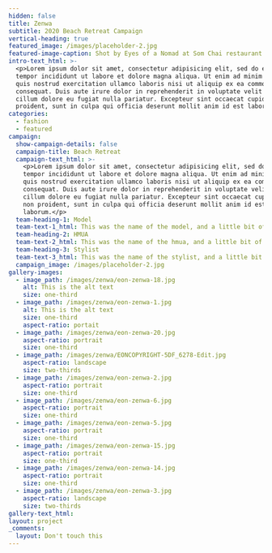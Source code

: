 ```yaml
---
hidden: false
title: Zenwa
subtitle: 2020 Beach Retreat Campaign
vertical-heading: true
featured_image: /images/placeholder-2.jpg
featured-image-caption: Shot by Eyes of a Nomad at Som Chai restaurant
intro-text_html: >-
  <p>Lorem ipsum dolor sit amet, consectetur adipisicing elit, sed do eiusmod
  tempor incididunt ut labore et dolore magna aliqua. Ut enim ad minim veniam,
  quis nostrud exercitation ullamco laboris nisi ut aliquip ex ea commodo
  consequat. Duis aute irure dolor in reprehenderit in voluptate velit esse
  cillum dolore eu fugiat nulla pariatur. Excepteur sint occaecat cupidatat non
  proident, sunt in culpa qui officia deserunt mollit anim id est laborum.</p>
categories:
  - fashion
  - featured
campaign:
  show-campaign-details: false
  campaign-title: Beach Retreat
  campaign-text_html: >-
    <p>Lorem ipsum dolor sit amet, consectetur adipisicing elit, sed do eiusmod
    tempor incididunt ut labore et dolore magna aliqua. Ut enim ad minim veniam,
    quis nostrud exercitation ullamco laboris nisi ut aliquip ex ea commodo
    consequat. Duis aute irure dolor in reprehenderit in voluptate velit esse
    cillum dolore eu fugiat nulla pariatur. Excepteur sint occaecat cupidatat
    non proident, sunt in culpa qui officia deserunt mollit anim id est
    laborum.</p>
  team-heading-1: Model
  team-text-1_html: This was the name of the model, and a little bit of a blurb about her.
  team-heading-2: HMUA
  team-text-2_html: This was the name of the hmua, and a little bit of a blurb about her.
  team-heading-3: Stylist
  team-text-3_html: This was the name of the stylist, and a little bit of a blurb about her.
  campaign_image: /images/placeholder-2.jpg
gallery-images:
  - image_path: /images/zenwa/eon-zenwa-18.jpg
    alt: This is the alt text
    size: one-third
  - image_path: /images/zenwa/eon-zenwa-1.jpg
    alt: This is the alt text
    size: one-third
    aspect-ratio: portait
  - image_path: /images/zenwa/eon-zenwa-20.jpg
    aspect-ratio: portrait
    size: one-third
  - image_path: /images/zenwa/EONCOPYRIGHT-5DF_6278-Edit.jpg
    aspect-ratio: landscape
    size: two-thirds
  - image_path: /images/zenwa/eon-zenwa-2.jpg
    aspect-ratio: portrait
    size: one-third
  - image_path: /images/zenwa/eon-zenwa-6.jpg
    aspect-ratio: portrait
    size: one-third
  - image_path: /images/zenwa/eon-zenwa-5.jpg
    aspect-ratio: portrait
    size: one-third
  - image_path: /images/zenwa/eon-zenwa-15.jpg
    aspect-ratio: portrait
    size: one-third
  - image_path: /images/zenwa/eon-zenwa-14.jpg
    aspect-ratio: portrait
    size: one-third
  - image_path: /images/zenwa/eon-zenwa-3.jpg
    aspect-ratio: landscape
    size: two-thirds
gallery-text_html:
layout: project
_comments:
  layout: Don't touch this
---
```


